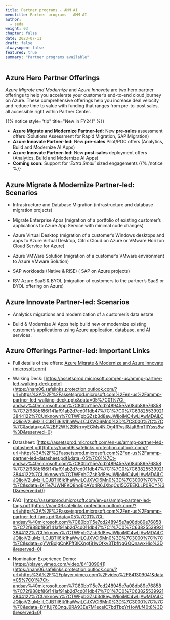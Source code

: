 ```yaml
---
title: Partner programs - AMM AI
menutitle: Partner programs - AMM AI
author: 
  - seda
weight: 03
chapter: false
date: 2023-07-11
draft: false
alwaysopen: false
featured: true
summary: "Partner programs available"
---
```

## Azure Hero Partner Offerings
*Azure Migrate and Modernize* and *Azure Innovate* are two hero partner offerings to help you accelerate your customer’s end-to-end cloud journey on Azure. These comprehensive offerings help you increase deal velocity and reduce time to value with funding that ranges from pre-to-post sales, all accessible right within Partner Center.

{{% notice style="tip" title="New in FY24!" %}}
-   **Azure Migrate and Modernize Partner-led:** New  **pre-sales**  assessment offers (Solutions Assessment for Rapid Migration, SAP Migration)
-   **Azure Innovate Partner-led:** New  **pre-sales**  Pilot/POC offers (Analytics, Build and Modernize AI Apps)
-   **Azure Innovate Partner-led:** New  **post-sales**  deployment offers (Analytics, Build and Modernize AI Apps)
-   **Coming soon:** Support for *‘Extra Small’* sized engagements
{{% /notice %}}

## Azure Migrate & Modernize Partner-led: Scenarios

* Infrastructure and Database Migration​ (infrastructure and database migration projects)

* Migrate Enterprise Apps (migration of a portfolio of existing customer’s applications to Azure App Service with minimal code changes)

* Azure Virtual Desktop (migration of a customer’s Windows desktops and apps to Azure Virtual Desktop, Citrix Cloud on Azure or VMware Horizon Cloud Service for Azure)

* Azure VMWare Solution (migration of a customer’s VMware environment to Azure VMware Solution)

* SAP workloads (Native & RISE) ( SAP on Azure projects)

* ISV Azure SaaS & BYOL (migration of customers to the partner’s SaaS or BYOL offering on Azure)

## Azure Innovate Partner-led: Scenarios

* Analytics​ migrations and modernization of a customer’s data estate

* Build & Modernize AI Apps help build new or modernize existing customer’s applications using Azure application, database, and AI services.

## Azure Offerings Partner-led: Important Links

* Full details of the offers: [Azure Migrate & Modernize and Azure Innovate (microsoft.com)](https://nam06.safelinks.protection.outlook.com/?url=https%3A%2F%2Fpartner.microsoft.com%2Fen-us%2Fpartnership%2Fpartner-incentives%2Fazure-migration-and-modernization-program&data=05%7C01%7Ct-andsav%40microsoft.com%7C80bb115e7cd248945e7a08db89e76858%7C72f988bf86f141af91ab2d7cd011db47%7C1%7C0%7C638255399213844122%7CUnknown%7CTWFpbGZsb3d8eyJWIjoiMC4wLjAwMDAiLCJQIjoiV2luMzIiLCJBTiI6Ik1haWwiLCJXVCI6Mn0%3D%7C3000%7C%7C%7C&sdata=ccsJrw5sfwurERP9FCqh%2F9MtrL7clrktoVvJtBeHGFA%3D&reserved=0)

* Walking Deck: [https://assetsprod.microsoft.com/en-us/ammp-partner-led-walking-deck.pptx](https://nam06.safelinks.protection.outlook.com/?url=https%3A%2F%2Fassetsprod.microsoft.com%2Fen-us%2Fammp-partner-led-walking-deck.pptx&data=05%7C01%7Ct-andsav%40microsoft.com%7C80bb115e7cd248945e7a08db89e76858%7C72f988bf86f141af91ab2d7cd011db47%7C1%7C0%7C638255399213844122%7CUnknown%7CTWFpbGZsb3d8eyJWIjoiMC4wLjAwMDAiLCJQIjoiV2luMzIiLCJBTiI6Ik1haWwiLCJXVCI6Mn0%3D%7C3000%7C%7C%7C&sdata=cA%2BF2W%2BNrrvyEGMs4NlOg4fPvsjRJaIt6mTlIYsss8w%3D&reserved=0)

* Datasheet: [https://assetsprod.microsoft.com/en-us/ammp-partner-led-datasheet.pdf](https://nam06.safelinks.protection.outlook.com/?url=https%3A%2F%2Fassetsprod.microsoft.com%2Fen-us%2Fammp-partner-led-datasheet.pdf&data=05%7C01%7Ct-andsav%40microsoft.com%7C80bb115e7cd248945e7a08db89e76858%7C72f988bf86f141af91ab2d7cd011db47%7C1%7C0%7C638255399213844122%7CUnknown%7CTWFpbGZsb3d8eyJWIjoiMC4wLjAwMDAiLCJQIjoiV2luMzIiLCJBTiI6Ik1haWwiLCJXVCI6Mn0%3D%7C3000%7C%7C%7C&sdata=lXITe7UWNFKQ8hqEpAYo4R6JXbqCs15Q7EEKLLP0RCY%3D&reserved=0)

* FAQ: [https://assetsprod.microsoft.com/en-us/ammp-partner-led-faqs.pdf](https://nam06.safelinks.protection.outlook.com/?url=https%3A%2F%2Fassetsprod.microsoft.com%2Fen-us%2Fammp-partner-led-faqs.pdf&data=05%7C01%7Ct-andsav%40microsoft.com%7C80bb115e7cd248945e7a08db89e76858%7C72f988bf86f141af91ab2d7cd011db47%7C1%7C0%7C638255399213844122%7CUnknown%7CTWFpbGZsb3d8eyJWIjoiMC4wLjAwMDAiLCJQIjoiV2luMzIiLCJBTiI6Ik1haWwiLCJXVCI6Mn0%3D%7C3000%7C%7C%7C&sdata=gYVrBolgCnKFff3KXngf81wOfkv3TbfNgGQQnawxHio%3D&reserved=0)

* Nomination Experience Demo: [https://player.vimeo.com/video/841309041](https://nam06.safelinks.protection.outlook.com/?url=https%3A%2F%2Fplayer.vimeo.com%2Fvideo%2F841309041&data=05%7C01%7Ct-andsav%40microsoft.com%7C80bb115e7cd248945e7a08db89e76858%7C72f988bf86f141af91ab2d7cd011db47%7C1%7C0%7C638255399213844122%7CUnknown%7CTWFpbGZsb3d8eyJWIjoiMC4wLjAwMDAiLCJQIjoiV2luMzIiLCJBTiI6Ik1haWwiLCJXVCI6Mn0%3D%7C3000%7C%7C%7C&sdata=BY1Uj76OnqJ9RA93Ee7M1ecelC7bdTbpYrHoWLf40t8%3D&reserved=0)